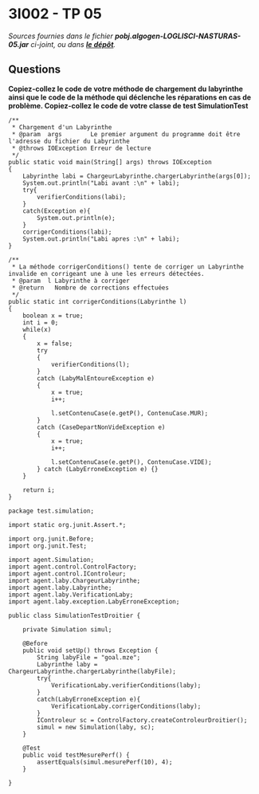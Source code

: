 
# 3I002 - TP 05

_Sources fournies dans le fichier **pobj.algogen-LOGLISCI-NASTURAS-05.jar** ci-joint, ou dans **[le dépôt](http://github.com/3201101/3I002/tree/master/Devoirs/05)**._


## Questions

**Copiez-collez le code de votre méthode de chargement du labyrinthe ainsi que le code de la méthode qui déclenche les réparations en cas de problème. Copiez-collez le code de votre classe de test SimulationTest**

    /**
     * Chargement d'un Labyrinthe
     * @param  args        Le premier argument du programme doit être l'adresse du fichier du Labyrinthe
     * @throws IOException Erreur de lecture
     */
    public static void main(String[] args) throws IOException 
    {
        Labyrinthe labi = ChargeurLabyrinthe.chargerLabyrinthe(args[0]);
        System.out.println("Labi avant :\n" + labi);
        try{
            verifierConditions(labi);
        }
        catch(Exception e){
            System.out.println(e);
        }
        corrigerConditions(labi);
        System.out.println("Labi apres :\n" + labi);
    }

    /**
     * La méthode corrigerConditions() tente de corriger un Labyrinthe invalide en corrigeant une à une les erreurs détectées.
     * @param  l Labyrinthe à corriger
     * @return   Nombre de corrections effectuées
     */
    public static int corrigerConditions(Labyrinthe l)
    {
        boolean x = true;
        int i = 0;
        while(x)
        {
            x = false;
            try
            {
                verifierConditions(l);
            }
            catch (LabyMalEntoureException e)
            {
                x = true;
                i++;
                
                l.setContenuCase(e.getP(), ContenuCase.MUR);
            }
            catch (CaseDepartNonVideException e)
            {
                x = true;
                i++;
                
                l.setContenuCase(e.getP(), ContenuCase.VIDE);
            } catch (LabyErroneException e) {}
        }
    
        return i;
    }

    package test.simulation;
    
    import static org.junit.Assert.*;
    
    import org.junit.Before;
    import org.junit.Test;
    
    import agent.Simulation;
    import agent.control.ControlFactory;
    import agent.control.IControleur;
    import agent.laby.ChargeurLabyrinthe;
    import agent.laby.Labyrinthe;
    import agent.laby.VerificationLaby;
    import agent.laby.exception.LabyErroneException;
    
    public class SimulationTestDroitier {
        
        private Simulation simul;
    
        @Before
        public void setUp() throws Exception {
            String labyFile = "goal.mze";
            Labyrinthe laby = ChargeurLabyrinthe.chargerLabyrinthe(labyFile);
            try{
                VerificationLaby.verifierConditions(laby);
            }
            catch(LabyErroneException e){
                VerificationLaby.corrigerConditions(laby);
            }
            IControleur sc = ControlFactory.createControleurDroitier();
            simul = new Simulation(laby, sc);
        }
    
        @Test
        public void testMesurePerf() {
            assertEquals(simul.mesurePerf(10), 4);
        }
    
    }
